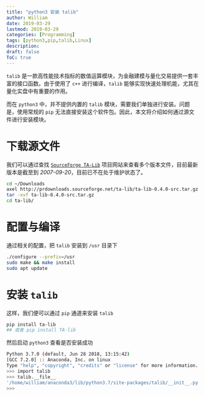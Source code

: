 ```yaml
---
title: "python3 安装 talib"
author: William
date: 2019-03-29
lastmod: 2019-03-29
categories: [Programming]
tags: [python3,pip,talib,Linux]
description: 
draft: false
ToC: true
---
```


`talib` 是一款高性能技术指标的数值运算模块，为金融建模与量化交易提供一套丰富的接口函数。由于使用了 `c++` 进行编译，`talib` 能够实现快速处理机能，尤其在量化实盘中有重要的作用。

而在 `python3` 中，并不提供内置的 `talib` 模块，需要我们单独进行安装。问题是，使用常规的 `pip` 无法直接安装这个软件包。因此，本文将介绍如何通过源文件进行安装模块。

<!--more-->

# 下载源文件

我们可以通过查找 [`SourceForge TA-Lib`](http://prdownloads.sourceforge.net/ta-lib) 项目网站来查看多个版本文件，目前最新版本是截至到 *2007-09-20*，目前已不在处于维护状态了。

```bash
cd ~/Downloads
axel http://prdownloads.sourceforge.net/ta-lib/ta-lib-0.4.0-src.tar.gz
tar -xvf ta-lib-0.4.0-src.tar.gz
cd ta-lib/
```

# 配置与编译

通过相关的配置，把 `talib` 安装到 `/usr` 目录下

```bash
./configure --prefix=/usr
sudo make && make install
sudo apt update
```

# 安装 `talib`

这样，我们便可以通过 `pip` 通道来安装 `talib` 

```bash
pip install ta-lib
## 或者 pip install TA-lib
```

然后启动 `python3` 查看是否安装成功

```bash
Python 3.7.0 (default, Jun 28 2018, 13:15:42) 
[GCC 7.2.0] :: Anaconda, Inc. on linux
Type "help", "copyright", "credits" or "license" for more information.
>>> import talib
>>> talib.__file__
'/home/william/anaconda3/lib/python3.7/site-packages/talib/__init__.py'
>>> 
```

